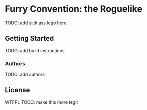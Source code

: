 # Furry Convention: the Roguelike

TODO: add sick ass logo here

## Getting Started

TODO: add build instructions

### Authors

TODO: add authors

## License

WTFPL
TODO: make this more legit